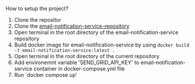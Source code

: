 How to setup the project?

1. Clone the repositor
2. Clone the <a href="https://github.com/msajawal-sial/email-notification-service">email-notification-service-repository</a>
3. Open terminal in the root directory of the email-notification-service repository
4. Build docker image for email-notification-service by using `docker build -t email-notification-service:latest .`
5. Open terminal in the root directory of the current repository
6. Add environemnt variable 'SEND_GRID_API_KEY' to email-notification-service container in docker-compose.yml file
7. Run `docker compose up'